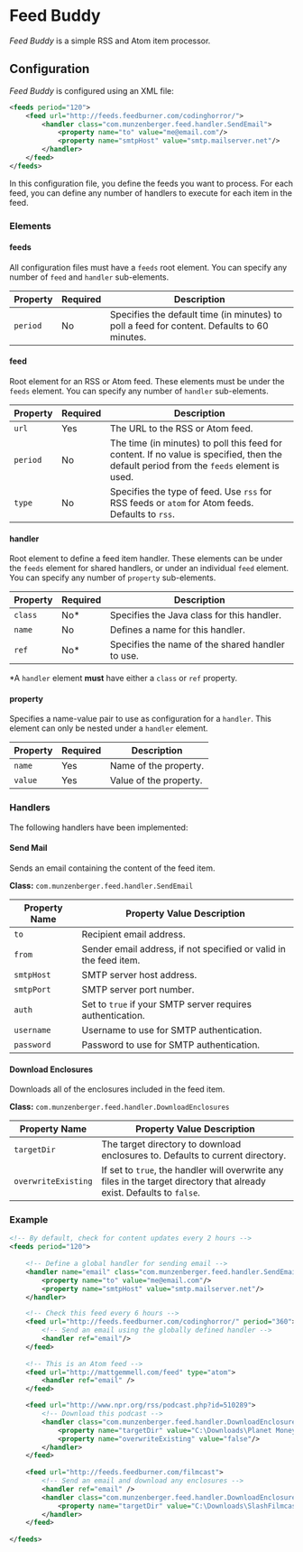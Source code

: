Feed Buddy
==========

_Feed Buddy_ is a simple RSS and Atom item processor.

Configuration
-------------
_Feed Buddy_ is configured using an XML file:

```xml
<feeds period="120">
	<feed url="http://feeds.feedburner.com/codinghorror/">
		<handler class="com.munzenberger.feed.handler.SendEmail">
			<property name="to" value="me@email.com"/>
			<property name="smtpHost" value="smtp.mailserver.net"/>
		</handler>
	</feed>
</feeds>
```

In this configuration file, you define the feeds you want to process.  For each feed, you can define any number of handlers to execute for each item in the feed.

### Elements

#### feeds

All configuration files must have a `feeds` root element.  You can specify any number of `feed` and `handler` sub-elements.

| Property | Required | Description |
| -------- | -------- | ----------- |
| `period` | No | Specifies the default time (in minutes) to poll a feed for content. Defaults to 60 minutes. |

#### feed

Root element for an RSS or Atom feed.  These elements must be under the `feeds` element.  You can specify any number of `handler` sub-elements.

| Property | Required | Description |
| -------- | -------- | ----------- |
| `url` | Yes | The URL to the RSS or Atom feed. |
| `period` | No | The time (in minutes) to poll this feed for content.  If no value is specified, then the default period from the `feeds` element is used. |
| `type` | No | Specifies the type of feed.  Use `rss` for RSS feeds or `atom` for Atom feeds.  Defaults to `rss`.|


#### handler

Root element to define a feed item handler.  These elements can be under the `feeds` element for shared handlers, or under an individual `feed` element.  You can specify any number of `property` sub-elements.

| Property | Required | Description |
| -------- | -------- | ----------- |
| `class` | No* | Specifies the Java class for this handler. |
| `name` | No | Defines a name for this handler. |
| `ref` | No* | Specifies the name of the shared handler to use. |

*A `handler` element **must** have either a `class` or `ref` property.

#### property

Specifies a name-value pair to use as configuration for a `handler`.  This element can only be nested under a `handler` element.

| Property | Required | Description |
| -------- | -------- | ----------- |
| `name` | Yes | Name of the property. |
| `value` | Yes | Value of the property. |

### Handlers

The following handlers have been implemented:

#### Send Mail

Sends an email containing the content of the feed item.

**Class:** `com.munzenberger.feed.handler.SendEmail`

| Property Name | Property Value Description |
| ------------- | -------------------------- |
| `to`| Recipient email address. |
| `from` | Sender email address, if not specified or valid in the feed item. |
| `smtpHost` | SMTP server host address. |
| `smtpPort` | SMTP server port number. |
| `auth` | Set to `true` if your SMTP server requires authentication. |
| `username` | Username to use for SMTP authentication. |
| `password` | Password to use for SMTP authentication. |

#### Download Enclosures

Downloads all of the enclosures included in the feed item.

**Class:** `com.munzenberger.feed.handler.DownloadEnclosures`

| Property Name | Property Value Description |
| ------------- | -------------------------- |
| `targetDir` | The target directory to download enclosures to. Defaults to current directory. |
| `overwriteExisting` | If set to `true`, the handler will overwrite any files in the target directory that already exist.  Defaults to `false`. |

### Example

```xml
<!-- By default, check for content updates every 2 hours -->
<feeds period="120">
	
	<!-- Define a global handler for sending email -->
	<handler name="email" class="com.munzenberger.feed.handler.SendEmail">
		<property name="to" value="me@email.com"/>
		<property name="smtpHost" value="smtp.mailserver.net"/>
	</handler>

	<!-- Check this feed every 6 hours -->
	<feed url="http://feeds.feedburner.com/codinghorror/" period="360">
		<!-- Send an email using the globally defined handler -->
		<handler ref="email"/>
	</feed>
	
	<!-- This is an Atom feed -->
	<feed url="http://mattgemmell.com/feed" type="atom">
		<handler ref="email" />
	</feed>	

	<feed url="http://www.npr.org/rss/podcast.php?id=510289">
		<!-- Download this podcast -->
		<handler class="com.munzenberger.feed.handler.DownloadEnclosures">
			<property name="targetDir" value="C:\Downloads\Planet Money Podcast"/>
			<property name="overwriteExisting" value="false"/>
		</handler>
	</feed>
		
	<feed url="http://feeds.feedburner.com/filmcast">
		<!-- Send an email and download any enclosures -->
		<handler ref="email" />
		<handler class="com.munzenberger.feed.handler.DownloadEnclosures">
			<property name="targetDir" value="C:\Downloads\SlashFilmcast"/>
		</handler>
	</feed>
	
</feeds>
```
